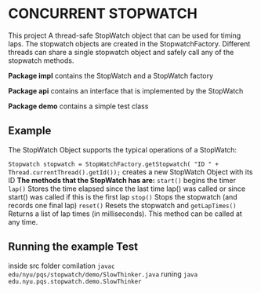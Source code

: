 CONCURRENT STOPWATCH
===

This project A thread-safe StopWatch object that can be used for timing laps.  The stopwatch
objects are created in the StopwatchFactory.  Different threads can
share a single stopwatch object and safely call any of the stopwatch methods.

**Package impl** contains the StopWatch and a StopWatch factory 

**Package api** contains an interface that is implemented by the StopWatch

**Package demo** contains a simple test class



Example
---
The StopWatch Object supports the typical operations of a StopWatch:

`Stopwatch stopwatch = StopWatchFactory.getStopwatch(
"ID " + Thread.currentThread().getId());` creates a new StopWatch Object with its ID
**The methods that the StopWatch has are:**
`start()` begins the timer
`lap()`   Stores the time elapsed since the last time lap() was called or since start() was called if 
this is the first lap
`stop()` Stops the stopwatch (and records one final lap)
`reset()` Resets the stopwatch
and `getLapTimes()` Returns a list of lap times (in milliseconds).  This method can be called at any time.


Running the example Test
---
inside src folder 
comilation `javac edu/nyu/pqs/stopwatch/demo/SlowThinker.java`
runing `java edu.nyu.pqs.stopwatch.demo.SlowThinker`

